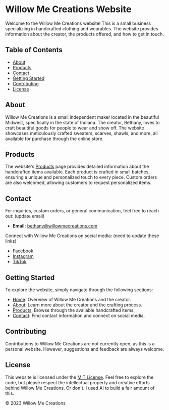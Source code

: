 # Willow Me Creations Website

Welcome to the Willow Me Creations website! This is a small business specializing in handcrafted clothing and wearables. The website provides information about the creator, the products offered, and how to get in touch.

## Table of Contents

- [About](#about)
- [Products](#products)
- [Contact](#contact)
- [Getting Started](#getting-started)
- [Contributing](#contributing)
- [License](#license)

## About

Willow Me Creations is a small independent maker located in the beautiful Midwest, specifically in the state of Indiana. The creator, Bethany, loves to craft beautiful goods for people to wear and show off. The website showcases meticulously crafted sweaters, scarves, shawls, and more, all available for purchase through the online store.

## Products

The website's [Products](products.html) page provides detailed information about the handcrafted items available. Each product is crafted in small batches, ensuring a unique and personalized touch to every piece. Custom orders are also welcomed, allowing customers to request personalized items.

## Contact

For inquiries, custom orders, or general communication, feel free to reach out: (update email)

- **Email:** [bethany@willowmecreations.com](mailto:)

Connect with Willow Me Creations on social media: (need to update these links)

- [Facebook](https://facebook.com/)
- [Instagram](https://instagram.com/)
- [TikTok](https://tiktok.com/bethanyrhodes6)

## Getting Started

To explore the website, simply navigate through the following sections:

- [Home](index.html): Overview of Willow Me Creations and the creator.
- [About](about.html): Learn more about the creator and the crafting process.
- [Products](products.html): Browse through the available handcrafted items.
- [Contact](contact.html): Find contact information and connect on social media.

## Contributing

Contributions to Willow Me Creations are not currently open, as this is a personal website. However, suggestions and feedback are always welcome.

## License

This website is licensed under the [MIT License](LICENSE). Feel free to explore the code, but please respect the intellectual property and creative efforts behind Willow Me Creations. Or don't. I used AI to build a fair amount of this.

&copy; 2023 Willow Me Creations
